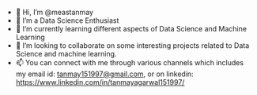- 👋 Hi, I’m @meastanmay
- 👀 I’m a Data Science Enthusiast
- 🌱 I’m currently learning different aspects of Data Science and Machine Learning
- 💞️ I’m looking to collaborate on some interesting projects related to Data Science and machine learning.
- 📫 You can connect with me through various channels which includes my email id: tanmay151997@gmail.com, or on linkedin: https://www.linkedin.com/in/tanmayagarwal151997/

<!---
meastanmay/meastanmay is a ✨ special ✨ repository because its `README.md` (this file) appears on your GitHub profile.
You can click the Preview link to take a look at your changes.
--->

